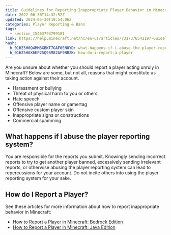```yaml
---
title: Guidelines for Reporting Inappropriate Player Behavior in Minecraft
date: 2022-06-30T14:32:52Z
updated: 2024-05-30T19:54:06Z
categories: Player Reporting & Bans
tags:
  - section_15463793799181
link: https://help.minecraft.net/hc/en-us/articles/7317376541197-Guidelines-for-Reporting-Inappropriate-Player-Behavior-in-Minecraft
hash:
  h_01HZ5H0Q4MM3XBKT7GAF0EN0YD: what-happens-if-i-abuse-the-player-reporting-system
  h_01HZ5H0X6EP25Q98M82AF9NBZK: how-do-i-report-a-player
---
```


Are you unsure about whether you should report a player acting unruly in Minecraft? Below are some, but not all, reasons that might constitute us taking action against their account.

- Harassment or bullying
- Threat of physical harm to you or others
- Hate speech
- Offensive player name or gamertag
- Offensive custom player skin
- Inappropriate signs or constructions
- Commercial spamming

## What happens if I abuse the player reporting system?

You are responsible for the reports you submit. Knowingly sending incorrect reports to try to get another player banned, excessively sending irrelevant reports, or otherwise abusing the player reporting system can lead to repercussions for your account. Do not incite others into using the player reporting system for your sake.

## How do I Report a Player?

See these articles for more information about how to report inappropriate behavior in Minecraft:

- [How to Report a Player in Minecraft: Bedrock Edition](./How-to-Report-a-Player-in-Minecraft-Bedrock-Edition.md)
- [How to Report a Player in Minecraft: Java Edition](./How-to-Report-a-Player-in-Minecraft-Java-Edition.md)
